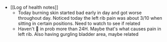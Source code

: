   * [[Log of health notes]]
    * Today burning skin started bad early in day and got worse throughout day. Noticed today the left rib pain was about 3/10 when sitting in certain positions. Need to watch to see if related 
    * Haven't 💩 in prob more than 24H. Maybe that's what causes pain in left rib. Also having gurgling bladder area, maybe related 